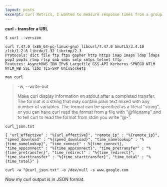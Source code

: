 ```yaml
---
layout: posts
excerpt: Curl Metrics, I wanted to measure response times from a group of servers but could not install a lot on the server I needed to monitor from. So I found this somewhere on the internet and thought I would keep it.
---
```


**curl - transfer a URL**

`$ curl --version`

```
curl 7.47.0 (x86_64-pc-linux-gnu) libcurl/7.47.0 GnuTLS/3.4.10 zlib/1.2.8 libidn/1.32 librtmp/2.3
Protocols: dict file ftp ftps gopher http https imap imaps ldap ldaps pop3 pop3s rtmp rtsp smb smbs smtp smtps telnet tftp 
Features: AsynchDNS IDN IPv6 Largefile GSS-API Kerberos SPNEGO NTLM NTLM_WB SSL libz TLS-SRP UnixSockets
```

`man curl`

> -w, --write-out <format>
> 
> Make curl display information on stdout after a completed transfer. The format is a string that may contain plain text mixed with any number of variables. The format can be specified as a literal "string", or you can have curl read the format from a file with "@filename" and to tell curl to read the format from stdin you write "@-".

`curl_json.txt`

```
{ "url_effective" : "%{url_effective}", "remote_ip" : "%{remote_ip}", "speed_download" : "%{speed_download}", "time_namelookup" : "%{time_namelookup}", "time_connect" : %{time_connect}, "time_appconnect" : "%{time_appconnect}", "time_pretransfer" : "%{time_pretransfer}", "time_redirect" : "%{time_redirect}", "time_starttransfer" : "%{time_starttransfer}", "time_total" : "%{time_total}" }
```

`curl -w "@curl_json.txt" -o /dev/null -s www.google.com`

Now my curl output is in JSON format.
